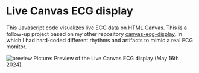# Live Canvas ECG display

This Javascript code visualizes live ECG data on HTML Canvas. This is a follow-up project based on my other repository [canvas-ecg-display](https://github.com/smappaa/canvas-ecg-display), in which I had hard-coded different rhythms and artifacts to mimic a real ECG monitor.

![preview](https://github.com/smappaa/live-canvas-ecg-display/assets/165598628/0869268b-b392-4293-b110-5c3f02a576d9)
Picture: Preview of the Live Canvas ECG display (May 16th 2024).
